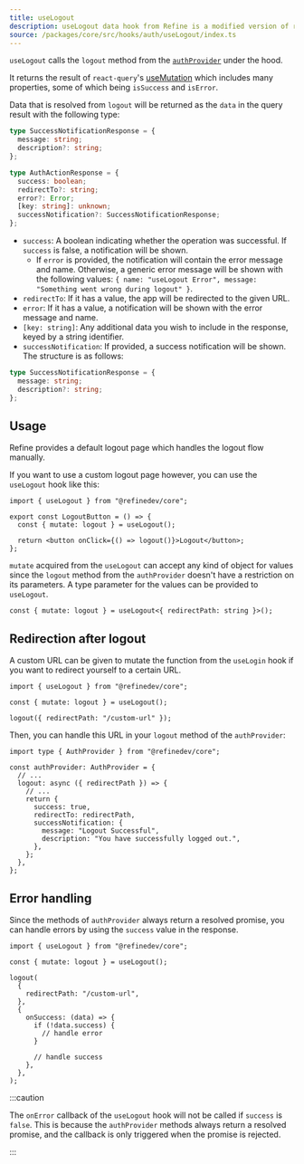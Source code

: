 ```yaml
---
title: useLogout
description: useLogout data hook from Refine is a modified version of react-query's useMutation for unauthentication.
source: /packages/core/src/hooks/auth/useLogout/index.ts
---
```


`useLogout` calls the `logout` method from the [`authProvider`](/docs/authentication/auth-provider) under the hood.

It returns the result of `react-query`'s [useMutation](https://tanstack.com/query/v4/docs/framework/react/reference/useMutation) which includes many properties, some of which being `isSuccess` and `isError`.

Data that is resolved from `logout` will be returned as the `data` in the query result with the following type:

```ts
type SuccessNotificationResponse = {
  message: string;
  description?: string;
};

type AuthActionResponse = {
  success: boolean;
  redirectTo?: string;
  error?: Error;
  [key: string]: unknown;
  successNotification?: SuccessNotificationResponse;
};
```

- `success`: A boolean indicating whether the operation was successful. If `success` is false, a notification will be shown.
  - If `error` is provided, the notification will contain the error message and name. Otherwise, a generic error message will be shown with the following values: `{ name: "useLogout Error", message: "Something went wrong during logout" }`.
- `redirectTo`: If it has a value, the app will be redirected to the given URL.
- `error`: If it has a value, a notification will be shown with the error message and name.
- `[key: string]`: Any additional data you wish to include in the response, keyed by a string identifier.
- `successNotification`: If provided, a success notification will be shown. The structure is as follows:

```ts
type SuccessNotificationResponse = {
  message: string;
  description?: string;
};
```

## Usage

Refine provides a default logout page which handles the logout flow manually.

If you want to use a custom logout page however, you can use the `useLogout` hook like this:

```tsx title="components/customLogoutButton"
import { useLogout } from "@refinedev/core";

export const LogoutButton = () => {
  const { mutate: logout } = useLogout();

  return <button onClick={() => logout()}>Logout</button>;
};
```

`mutate` acquired from the `useLogout` can accept any kind of object for values since the `logout` method from the `authProvider` doesn't have a restriction on its parameters.
A type parameter for the values can be provided to `useLogout`.

```tsx
const { mutate: logout } = useLogout<{ redirectPath: string }>();
```

## Redirection after logout

A custom URL can be given to mutate the function from the `useLogin` hook if you want to redirect yourself to a certain URL.

```tsx
import { useLogout } from "@refinedev/core";

const { mutate: logout } = useLogout();

logout({ redirectPath: "/custom-url" });
```

Then, you can handle this URL in your `logout` method of the `authProvider`:

```tsx
import type { AuthProvider } from "@refinedev/core";

const authProvider: AuthProvider = {
  // ...
  logout: async ({ redirectPath }) => {
    // ...
    return {
      success: true,
      redirectTo: redirectPath,
      successNotification: {
        message: "Logout Successful",
        description: "You have successfully logged out.",
      },
    };
  },
};
```

## Error handling

Since the methods of `authProvider` always return a resolved promise, you can handle errors by using the `success` value in the response.

```tsx
import { useLogout } from "@refinedev/core";

const { mutate: logout } = useLogout();

logout(
  {
    redirectPath: "/custom-url",
  },
  {
    onSuccess: (data) => {
      if (!data.success) {
        // handle error
      }

      // handle success
    },
  },
);
```

:::caution

The `onError` callback of the `useLogout` hook will not be called if `success` is `false`. This is because the `authProvider` methods always return a resolved promise, and the callback is only triggered when the promise is rejected.

:::
